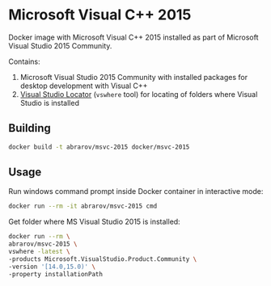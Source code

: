 # Microsoft Visual C++ 2015
 
Docker image with Microsoft Visual C++ 2015 installed as part of Microsoft Visual Studio 2015 Community. 

Contains:

1. Microsoft Visual Studio 2015 Community with installed packages for desktop development with Visual C++
1. [Visual Studio Locator](https://github.com/Microsoft/vswhere) (`vswhere` tool) for locating of folders where Visual Studio is installed

## Building

```bash
docker build -t abrarov/msvc-2015 docker/msvc-2015
```

## Usage

Run windows command prompt inside Docker container in interactive mode:

```bash
docker run --rm -it abrarov/msvc-2015 cmd
```

Get folder where MS Visual Studio 2015 is installed:

```bash
docker run --rm \
abrarov/msvc-2015 \
vswhere -latest \
-products Microsoft.VisualStudio.Product.Community \
-version '[14.0,15.0)' \
-property installationPath
```
